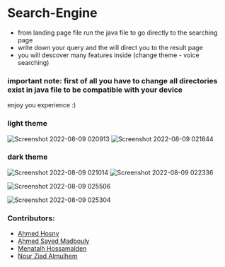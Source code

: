 # Search-Engine

- from landing page file run the java file to go directly to the searching page
- write down your query and the will direct you to the result page
- you will descover many features inside (change theme - voice searching)




### important note: first of all you have to change all directories exist in java file to be compatible with your device

enjoy you experience :)

### light theme
![Screenshot 2022-08-09 020913](https://user-images.githubusercontent.com/76218033/183539992-97c15b5f-e718-4007-aade-230c8b9a5751.jpg)
![Screenshot 2022-08-09 021844](https://user-images.githubusercontent.com/76218033/183539998-efbec573-386f-4b6c-ab69-e9e291be81ab.jpg)


### dark theme
![Screenshot 2022-08-09 021014](https://user-images.githubusercontent.com/76218033/183540041-24244a35-ca23-4435-b9cb-3fad333f7842.jpg)
![Screenshot 2022-08-09 022336](https://user-images.githubusercontent.com/76218033/183540045-7aeab05b-7ca2-44af-92cb-a249a6f5d629.jpg)



![Screenshot 2022-08-09 025506](https://user-images.githubusercontent.com/76218033/183541330-122b2d21-2d76-41a2-ad99-0fdfdc1f3338.jpg)

![Screenshot 2022-08-09 025304](https://user-images.githubusercontent.com/76218033/183541258-3c6926f8-5181-4355-a9c4-0c69f463d8d3.jpg)



### Contributors:
  - [Ahmed Hosny](https://github.com/AhmedHosny2024)
  - [Ahmed Sayed Madbouly](https://github.com/ahmedmadbouly186)
  - [Menatalh Hossamalden](https://www.github.com/MennaTalhHossamAlden)
  - [Nour Ziad Almulhem](https://www.github.com/nouralmulhem)
